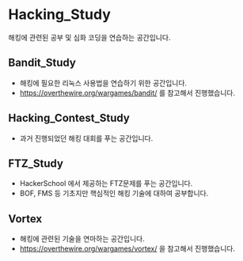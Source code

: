 # Hacking_Study
해킹에 관련된 공부 및 심화 코딩을 연습하는 공간입니다.

## Bandit_Study
- 해킹에 필요한 리눅스 사용법을 연습하기 위한 공간입니다.
- https://overthewire.org/wargames/bandit/ 를 참고해서 진행했습니다.

## Hacking_Contest_Study
- 과거 진행되었던 해킹 대회를 푸는 공간입니다.

## FTZ_Study
- HackerSchool 에서 제공하는 FTZ문제를 푸는 공간입니다.
- BOF, FMS 등 기초지만 핵심적인 해킹 기술에 대하여 공부합니다.

## Vortex
- 해킹에 관련된 기술을 연마하는 공간입니다.
- https://overthewire.org/wargames/vortex/ 을 참고해서 진행했습니다.